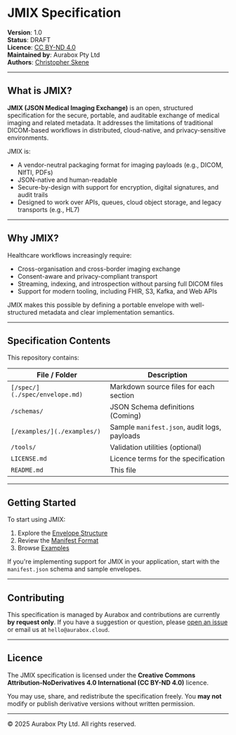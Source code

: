 # JMIX Specification

**Version**: 1.0  
**Status**: DRAFT  
**Licence**: [CC BY-ND 4.0](https://creativecommons.org/licenses/by-nd/4.0/)  
**Maintained by**: Aurabox Pty Ltd  
**Authors**: [Christopher Skene](https://www.linkedin.com/in/xtfer/)

---

## What is JMIX?

**JMIX (JSON Medical Imaging Exchange)** is an open, structured specification for the secure, portable, and auditable exchange of medical imaging and related metadata. It addresses the limitations of traditional DICOM-based workflows in distributed, cloud-native, and privacy-sensitive environments.

JMIX is:

- A vendor-neutral packaging format for imaging payloads (e.g., DICOM, NIfTI, PDFs)
- JSON-native and human-readable
- Secure-by-design with support for encryption, digital signatures, and audit trails
- Designed to work over APIs, queues, cloud object storage, and legacy transports (e.g., HL7)

---

## Why JMIX?

Healthcare workflows increasingly require:

- Cross-organisation and cross-border imaging exchange  
- Consent-aware and privacy-compliant transport  
- Streaming, indexing, and introspection without parsing full DICOM files  
- Support for modern tooling, including FHIR, S3, Kafka, and Web APIs

JMIX makes this possible by defining a portable envelope with well-structured metadata and clear implementation semantics.

---

## Specification Contents

This repository contains:

| File / Folder            | Description                                  |
|--------------------------|----------------------------------------------|
| `[/spec/](./spec/envelope.md)`                 | Markdown source files for each section       |
| `/schemas/`              | JSON Schema definitions (Coming)                |
| `[/examples/](./examples/)`             | Sample `manifest.json`, audit logs, payloads |
| `/tools/`                | Validation utilities (optional)              |
| `LICENSE.md`             | Licence terms for the specification          |
| `README.md`              | This file                                    |

---

## Getting Started

To start using JMIX:

1. Explore the [Envelope Structure](./spec/envelope.md)
2. Review the [Manifest Format](./spec/envelope//manifest.md)
3. Browse [Examples](./examples/)

If you're implementing support for JMIX in your application, start with the `manifest.json` schema and sample envelopes.

---

## Contributing

This specification is managed by Aurabox and contributions are currently **by request only**. If you have a suggestion or question, please [open an issue](https://github.com/aurabox/jmix/issues) or email us at `hello@aurabox.cloud`.

---

## Licence

The JMIX specification is licensed under the **Creative Commons Attribution-NoDerivatives 4.0 International (CC BY-ND 4.0)** licence.

You may use, share, and redistribute the specification freely. You **may not** modify or publish derivative versions without written permission.

---

© 2025 Aurabox Pty Ltd. All rights reserved.
